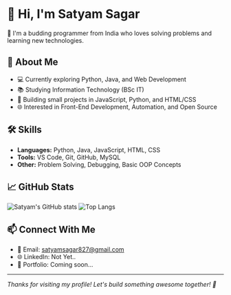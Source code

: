 # 👋 Hi, I'm Satyam Sagar

🌱 I'm a budding programmer from India who loves solving problems and learning new technologies.

## 🚀 About Me

- 💻 Currently exploring Python, Java, and Web Development
- 📚 Studying Information Technology (BSc IT)
- 🔨 Building small projects in JavaScript, Python, and HTML/CSS
- 🌐 Interested in Front-End Development, Automation, and Open Source

## 🛠️ Skills

- **Languages:** Python, Java, JavaScript, HTML, CSS
- **Tools:** VS Code, Git, GitHub, MySQL
- **Other:** Problem Solving, Debugging, Basic OOP Concepts

## 📈 GitHub Stats

![Satyam's GitHub stats](https://github-readme-stats.vercel.app/api?username=SatyamSagar&show_icons=true&theme=radical)
![Top Langs](https://github-readme-stats.vercel.app/api/top-langs/?username=SatyamSagar&layout=compact&theme=radical)

## 📫 Connect With Me

- 📧 Email: satyamsagar827@gmail.com
- 🌐 LinkedIn: Not Yet..
- 📝 Portfolio: Coming soon...

---

_Thanks for visiting my profile! Let's build something awesome together! 🚀_
